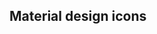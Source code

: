 <script lang="ts">
	import Icon from '$lib/components/Icon.svelte';
	import Preview from '$lib/components/Preview.svelte';

	// see: https://materialdesignicons.com/
	const mdiAccountPath =
		'M12,4A4,4 0 0,1 16,8A4,4 0 0,1 12,12A4,4 0 0,1 8,8A4,4 0 0,1 12,4M12,14C16.42,14 20,15.79 20,18V20H4V18C4,15.79 7.58,14 12,14Z';

	// https://heroicons.com/
	const adjustmentsOutline =
		'M12 6V4m0 2a2 2 0 100 4m0-4a2 2 0 110 4m-6 8a2 2 0 100-4m0 4a2 2 0 110-4m0 4v2m0-6V4m6 6v10m6-2a2 2 0 100-4m0 4a2 2 0 110-4m0 4v2m0-6V4';
</script>

## Material design icons

<Preview>
	<Icon path={mdiAccountPath} />
</Preview>
